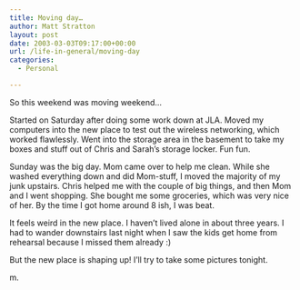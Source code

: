```yaml
---
title: Moving day…
author: Matt Stratton
layout: post
date: 2003-03-03T09:17:00+00:00
url: /life-in-general/moving-day
categories:
  - Personal

---
```

So this weekend was moving weekend&#8230;

Started on Saturday after doing some work down at JLA. Moved my computers into the new place to test out the wireless networking, which worked flawlessly. Went into the storage area in the basement to take my boxes and stuff out of Chris and Sarah&#8217;s storage locker. Fun fun.

Sunday was the big day. Mom came over to help me clean. While she washed everything down and did Mom-stuff, I moved the majority of my junk upstairs. Chris helped me with the couple of big things, and then Mom and I went shopping. She bought me some groceries, which was very nice of her. By the time I got home around 8 ish, I was beat.

It feels weird in the new place. I haven&#8217;t lived alone in about three years. I had to wander downstairs last night when I saw the kids get home from rehearsal because I missed them already :)

But the new place is shaping up! I&#8217;ll try to take some pictures tonight.

m.